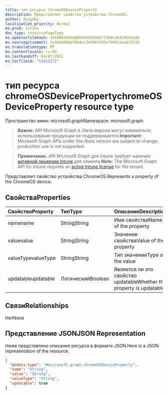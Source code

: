 ```yaml
---
title: тип ресурса chromeOSDeviceProperty
description: Представляет свойство устройства ChromeOS.
author: dougeby
localization_priority: Normal
ms.prod: intune
doc_type: resourcePageType
ms.openlocfilehash: 42b4903965d90641955659277360c46428562ed4
ms.sourcegitcommit: fe1b4d098af604cc34596f595e799911ea672532
ms.translationtype: MT
ms.contentlocale: ru-RU
ms.lasthandoff: 04/07/2021
ms.locfileid: "51612272"
---
```

# <a name="chromeosdeviceproperty-resource-type"></a><span data-ttu-id="d9853-103">тип ресурса chromeOSDeviceProperty</span><span class="sxs-lookup"><span data-stu-id="d9853-103">chromeOSDeviceProperty resource type</span></span>

<span data-ttu-id="d9853-104">Пространство имен: microsoft.graph</span><span class="sxs-lookup"><span data-stu-id="d9853-104">Namespace: microsoft.graph</span></span>

> <span data-ttu-id="d9853-105">**Важно:** API Microsoft Graph в /бета-версии могут изменяться; использование продукции не поддерживается.</span><span class="sxs-lookup"><span data-stu-id="d9853-105">**Important:** Microsoft Graph APIs under the /beta version are subject to change; production use is not supported.</span></span>

> <span data-ttu-id="d9853-106">**Примечание.** API Microsoft Graph для Intune требует наличия [активной лицензии Intune](https://go.microsoft.com/fwlink/?linkid=839381) для клиента.</span><span class="sxs-lookup"><span data-stu-id="d9853-106">**Note:** The Microsoft Graph API for Intune requires an [active Intune license](https://go.microsoft.com/fwlink/?linkid=839381) for the tenant.</span></span>

<span data-ttu-id="d9853-107">Представляет свойство устройства ChromeOS.</span><span class="sxs-lookup"><span data-stu-id="d9853-107">Represents a property of the ChromeOS device.</span></span>

## <a name="properties"></a><span data-ttu-id="d9853-108">Свойства</span><span class="sxs-lookup"><span data-stu-id="d9853-108">Properties</span></span>
|<span data-ttu-id="d9853-109">Свойство</span><span class="sxs-lookup"><span data-stu-id="d9853-109">Property</span></span>|<span data-ttu-id="d9853-110">Тип</span><span class="sxs-lookup"><span data-stu-id="d9853-110">Type</span></span>|<span data-ttu-id="d9853-111">Описание</span><span class="sxs-lookup"><span data-stu-id="d9853-111">Description</span></span>|
|:---|:---|:---|
|<span data-ttu-id="d9853-112">name</span><span class="sxs-lookup"><span data-stu-id="d9853-112">name</span></span>|<span data-ttu-id="d9853-113">String</span><span class="sxs-lookup"><span data-stu-id="d9853-113">String</span></span>|<span data-ttu-id="d9853-114">Имя свойства</span><span class="sxs-lookup"><span data-stu-id="d9853-114">Name of the property</span></span>|
|<span data-ttu-id="d9853-115">value</span><span class="sxs-lookup"><span data-stu-id="d9853-115">value</span></span>|<span data-ttu-id="d9853-116">String</span><span class="sxs-lookup"><span data-stu-id="d9853-116">String</span></span>|<span data-ttu-id="d9853-117">Значение свойства</span><span class="sxs-lookup"><span data-stu-id="d9853-117">Value of the property</span></span>|
|<span data-ttu-id="d9853-118">valueType</span><span class="sxs-lookup"><span data-stu-id="d9853-118">valueType</span></span>|<span data-ttu-id="d9853-119">String</span><span class="sxs-lookup"><span data-stu-id="d9853-119">String</span></span>|<span data-ttu-id="d9853-120">Тип значения</span><span class="sxs-lookup"><span data-stu-id="d9853-120">Type of the value</span></span>|
|<span data-ttu-id="d9853-121">updatable</span><span class="sxs-lookup"><span data-stu-id="d9853-121">updatable</span></span>|<span data-ttu-id="d9853-122">Логический</span><span class="sxs-lookup"><span data-stu-id="d9853-122">Boolean</span></span>|<span data-ttu-id="d9853-123">Является ли это свойство updatable</span><span class="sxs-lookup"><span data-stu-id="d9853-123">Whether this property is updatable</span></span>|

## <a name="relationships"></a><span data-ttu-id="d9853-124">Связи</span><span class="sxs-lookup"><span data-stu-id="d9853-124">Relationships</span></span>
<span data-ttu-id="d9853-125">Нет</span><span class="sxs-lookup"><span data-stu-id="d9853-125">None</span></span>

## <a name="json-representation"></a><span data-ttu-id="d9853-126">Представление JSON</span><span class="sxs-lookup"><span data-stu-id="d9853-126">JSON Representation</span></span>
<span data-ttu-id="d9853-127">Ниже представлено описание ресурса в формате JSON.</span><span class="sxs-lookup"><span data-stu-id="d9853-127">Here is a JSON representation of the resource.</span></span>
<!-- {
  "blockType": "resource",
  "@odata.type": "microsoft.graph.chromeOSDeviceProperty"
}
-->
``` json
{
  "@odata.type": "#microsoft.graph.chromeOSDeviceProperty",
  "name": "String",
  "value": "String",
  "valueType": "String",
  "updatable": true
}
```




